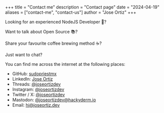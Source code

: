 +++
title = "Contact me"
description = "Contact page"
date = "2024-04-19"
aliases = ["contact-me", "contact-us"]
author = "Jose Ortiz"
+++

Looking for an experienced NodeJS Developer 👀?

Want to talk about Open Source 📚?

Share your favourite coffee brewing method ☕️?

Just want to chat?

You can find me across the internet at the following places:

- GitHub: [sudopriestmx](https://www.github.com/sudopriestmx)
- LinkedIn: [Jose Ortiz](https://www.linkedin.com/in/josepabloortizlack/)
- Threads: [@joseortizdev](https://www.threads.net/@joseortizdev)
- Instagram: [@joseortizdev](https://www.instagram.com/joseortizdev)
- Twitter / X: [@joseortizdev](https://twitter.com/joseortizdev)
- Mastodon: [@joseortizdev@hackyderm.io](https://hachyderm.io/@joseortizdev)
- Email: [hi@joseortiz.dev](mailto:hi@joseortiz.dev)
